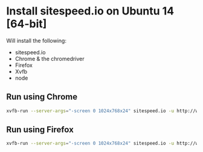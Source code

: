 # Install sitespeed.io on Ubuntu 14 [64-bit]

Will install the following:
* sitespeed.io
* Chrome & the chromedriver
* Firefox
* Xvfb
* node

## Run using Chrome
```bash
xvfb-run --server-args="-screen 0 1024x768x24" sitespeed.io -u http://www.sitespeed.io -b chrome
```

## Run using Firefox
```bash
xvfb-run --server-args="-screen 0 1024x768x24" sitespeed.io -u http://www.sitespeed.io -b firefox
```
